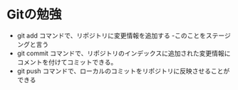# Gitの勉強
- git add コマンドで、リポジトリに変更情報を追加する
	-このことをステージングと言う
- git commit コマンドで、リポジトリのインデックスに追加された変更情報にコメントを付けてコミットできる。
- git push コマンドで、ローカルのコミットをリポジトリに反映させることができる

